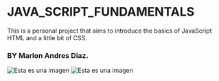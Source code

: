 # JAVA_SCRIPT_FUNDAMENTALS

This is a personal project that aims to introduce the basics of JavaScript HTML and a little bit of CSS.

### BY Marlon Andres Diaz.

![Esta es una imagen](https://myoctocat.com/assets/images/base-octocat.svg)  ![Esta es una imagen](https://upload.wikimedia.org/wikipedia/commons/thumb/9/99/Unofficial_JavaScript_logo_2.svg/245px-Unofficial_JavaScript_logo_2.svg.png)

